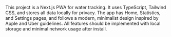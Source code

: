 <!-- Use this file to provide workspace-specific custom instructions to Copilot. For more details, visit https://code.visualstudio.com/docs/copilot/copilot-customization#_use-a-githubcopilotinstructionsmd-file -->

This project is a Next.js PWA for water tracking. It uses TypeScript, Tailwind CSS, and stores all data locally for privacy. The app has Home, Statistics, and Settings pages, and follows a modern, minimalist design inspired by Apple and Uber guidelines. All features should be implemented with local storage and minimal network usage after install.
